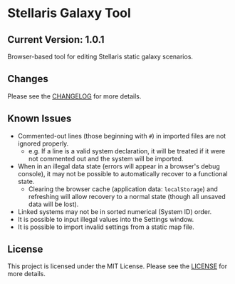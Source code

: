 # Stellaris Galaxy Tool

## Current Version: 1.0.1

Browser-based tool for editing Stellaris static galaxy scenarios.

## Changes

Please see the [CHANGELOG](CHANGELOG.md) for more details.

## Known Issues
* Commented-out lines (those beginning with `#`) in imported files are not ignored properly.
  - e.g. If a line is a valid system declaration, it will be treated if it were not commented out and the system will be imported.
* When in an illegal data state (errors will appear in a browser's debug console), it may not be possible to automatically recover to a functional state.
  - Clearing the browser cache (application data: `localStorage`) and refreshing will allow recovery to a normal state (though all unsaved data will be lost).
* Linked systems may not be in sorted numerical (System ID) order.
* It is possible to input illegal values into the Settings window.
* It is possible to import invalid settings from a static map file.

## License

This project is licensed under the MIT License. Please see the [LICENSE](LICENSE) for more details.